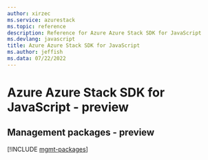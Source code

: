 ```yaml
---
author: xirzec
ms.service: azurestack
ms.topic: reference
description: Reference for Azure Azure Stack SDK for JavaScript
ms.devlang: javascript
title: Azure Azure Stack SDK for JavaScript
ms.author: jeffish
ms.data: 07/22/2022
---
```

# Azure Azure Stack SDK for JavaScript - preview

## Management packages - preview
[!INCLUDE [mgmt-packages](azure-stack-mgmt-index.md)]